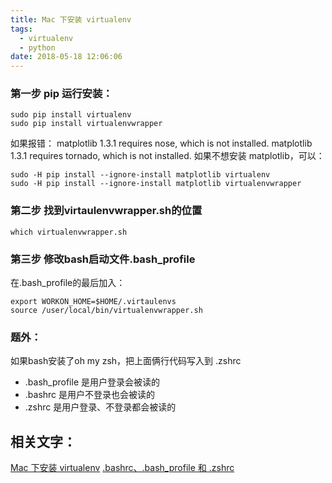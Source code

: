 ```yaml
---
title: Mac 下安装 virtualenv
tags:
  - virtualenv
  - python
date: 2018-05-18 12:06:06
---
```


### 第一步 pip 运行安装：

```
sudo pip install virtualenv
sudo pip install virtualenvwrapper
```

如果报错：
matplotlib 1.3.1 requires nose, which is not installed.
matplotlib 1.3.1 requires tornado, which is not installed.
如果不想安装 matplotlib，可以：
```
sudo -H pip install --ignore-install matplotlib virtualenv
sudo -H pip install --ignore-install matplotlib virtualenvwrapper
```

### 第二步 找到virtaulenvwrapper.sh的位置
```
which virtualenvwrapper.sh
```

### 第三步 修改bash启动文件.bash_profile
在.bash_profile的最后加入：
```
export WORKON_HOME=$HOME/.virtaulenvs
source /user/local/bin/virtualenvwrapper.sh
```

### 题外：
如果bash安装了oh my zsh，把上面俩行代码写入到 .zshrc
- .bash_profile 是用户登录会被读的
- .bashrc 是用户不登录也会被读的
- .zshrc 是用户登录、不登录都会被读的


## 相关文字：
[Mac 下安装 virtualenv](https://www.binss.me/blog/install-virtualenv-and-virtualenvwrapper-on-mac/)
[.bashrc、.bash_profile 和 .zshrc](https://ruby-china.org/topics/20381)
